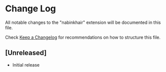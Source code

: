 # Change Log

All notable changes to the "nabinkhair" extension will be documented in this file.

Check [Keep a Changelog](http://keepachangelog.com/) for recommendations on how to structure this file.

## [Unreleased]

- Initial release